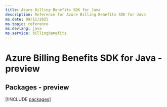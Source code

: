 ```yaml
---
title: Azure Billing Benefits SDK for Java
description: Reference for Azure Billing Benefits SDK for Java
ms.date: 09/11/2025
ms.topic: reference
ms.devlang: java
ms.service: billingbenefits
---
```

# Azure Billing Benefits SDK for Java - preview
## Packages - preview
[!INCLUDE [packages](billing-benefits-index.md)]